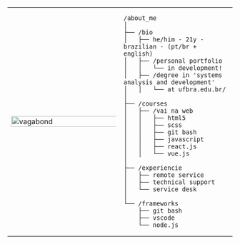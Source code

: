 <table>
  <tr>
    <td style="width: 50%;">
      <img src="https://github.com/souzlume/souzlume/blob/main/vagabond.jpg" alt="vagabond" style="width: 200%; border: none;">
    </td>

<td style="width: 50%; vertical-align: top;">
  
    /about_me
    │
    ├── /bio
    │   ├── he/him - 21y - brazilian - (pt/br + english)
    │   ├── /personal portfolio
    │   │   └── in development!
    │   ├── /degree in 'systems analysis and development'
    │   │   └── at ufbra.edu.br/
    │
    ├── /courses
    │   ├── /vai na web
    │   │   ├── html5
    │   │   ├── scss
    │   │   ├── git bash
    │   │   ├── javascript
    │   │   ├── react.js
    │   │   └── vue.js
    │
    ├── /experiencie
    │   ├── remote service
    │   ├── technical support
    │   └── service desk
    │
    └── /frameworks
        ├── git bash
        ├── vscode
        └── node.js
        
    
  </tr>
</table>

